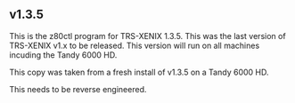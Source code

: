 ## v1.3.5

This is the z80ctl program for TRS-XENIX 1.3.5.  This was the last version of TRS-XENIX v1.x to be released.
This version will run on all machines incuding the Tandy 6000 HD.

This copy was taken from a fresh install of v1.3.5 on a Tandy 6000 HD.

This needs to be reverse engineered.
